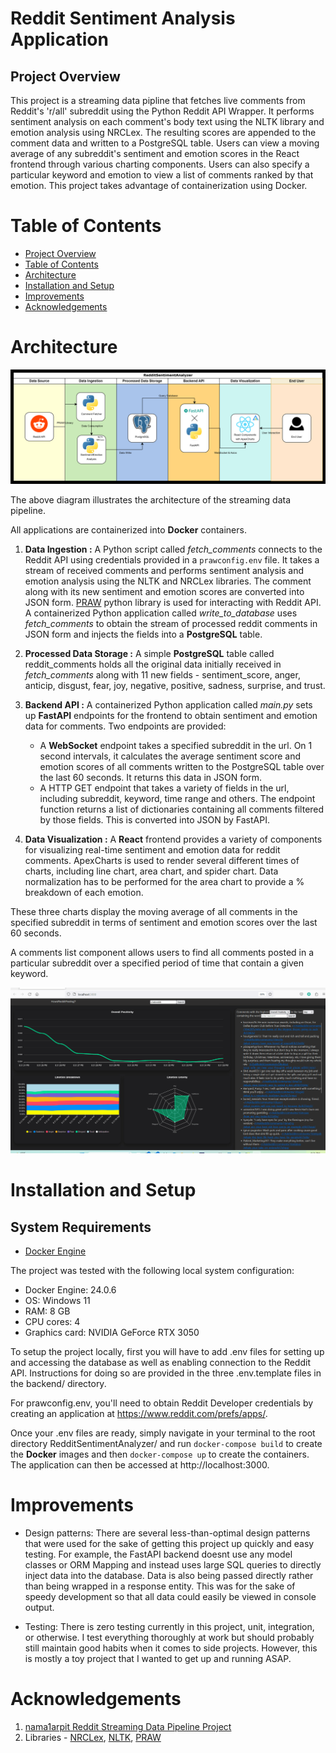 # Reddit Sentiment Analysis Application
## Project Overview

This project is a streaming data pipline that fetches live comments from Reddit's 'r/all' subreddit using the Python Reddit API Wrapper. It performs sentiment analysis on each comment's body text using the NLTK library and emotion analysis using NRCLex. The resulting scores are appended to the comment data and written to a PostgreSQL table. Users can view a moving average of any subreddit's sentiment and emotion scores in the React frontend through various charting components. Users can also specify a particular keyword and emotion to view a list of comments ranked by that emotion. This project takes advantage of containerization using Docker.

# Table of Contents
- [Project Overview](#project-overview)
- [Table of Contents](#table-of-contents)
- [Architecture](#architecture)
- [Installation and Setup](#installation-and-setup)
- [Improvements](#improvements)
- [Acknowledgements](#acknowledgements)

# Architecture

![reddit_sentiment_analysis_pipeline_architecture](https://github.com/jalvin99/RedditSentimentAnalyzer/blob/master/images/RedditSentimentAnalyzer_drawio.png?raw=true)

The above diagram illustrates the architecture of the streaming data pipeline. 

All applications are containerized into **Docker** containers.

1. **Data Ingestion :** A Python script called *fetch_comments* connects to the Reddit API using credentials provided in a `prawconfig.env` file. It takes a stream of received comments and performs sentiment analysis and emotion analysis using the NLTK and NRCLex libraries. The comment along with its new sentiment and emotion scores are converted into JSON form. [PRAW](https://praw.readthedocs.io/en/stable/) python library is used for interacting with Reddit API. A containerized Python application called *write_to_database* uses *fetch_comments* to obtain the stream of processed reddit comments in JSON form and injects the fields into a **PostgreSQL** table.

2. **Processed Data Storage :** A simple **PostgreSQL** table called reddit_comments holds all the original data initially received in *fetch_comments* along with 11 new fields - sentiment_score, anger, anticip, disgust, fear, joy, negative, positive, sadness, surprise, and trust.

3. **Backend API :** A containerized Python application called *main.py* sets up **FastAPI** endpoints for the frontend to obtain sentiment and emotion data for comments.
   Two endpoints are provided:
    - A **WebSocket** endpoint takes a specified subreddit in the url. On 1 second intervals, it calculates the average sentiment score and emotion scores of all comments written to the PostgreSQL table over the last 60 seconds. It returns this data in JSON form.
    - A HTTP GET endpoint that takes a variety of fields in the url, including subreddit, keyword, time range and others. The endpoint function returns a list of dictionaries containing all comments filtered by those fields. This is converted into JSON by FastAPI.

5. **Data Visualization :** A **React** frontend provides a variety of components for visualizing real-time sentiment and emotion data for reddit comments. ApexCharts is used to render several different times of charts, including line chart, area chart, and spider chart. Data normalization has to be performed for the area chart to provide a % breakdown of each emotion. 

These three charts display the moving average of all comments in the specified subreddit in terms of sentiment and emotion scores over the last 60 seconds.

A comments list component allows users to find all comments posted in a particular subreddit over a specified period of time that contain a given keyword.

![reddit_sentiment_analysis_demo](https://github.com/jalvin99/RedditSentimentAnalyzer/blob/master/images/demoapp.gif?raw=true)

# Installation and Setup
## System Requirements
- [Docker Engine](https://www.docker.com/)

The project was tested with the following local system configuration:
- Docker Engine: 24.0.6
- OS: Windows 11
- RAM: 8 GB
- CPU cores: 4
- Graphics card: NVIDIA GeForce RTX 3050

To setup the project locally, first you will have to add .env files for setting up and accessing the database as well as enabling connection to the Reddit API. Instructions for doing so are provided in the three .env.template files in the backend/ directory. 

For prawconfig.env, you'll need to obtain Reddit Developer credentials by creating an application at https://www.reddit.com/prefs/apps/.

Once your .env files are ready, simply navigate in your terminal to the root directory RedditSentimentAnalyzer/ and run `docker-compose build` to create the **Docker** images and then `docker-compose up` to create the containers. The application can then be accessed at http://localhost:3000.

# Improvements
- Design patterns: There are several less-than-optimal design patterns that were used for the sake of getting this project up quickly and easy testing. For example, the FastAPI backend doesnt use any model classes or ORM Mapping and instead uses large SQL queries to directly inject data into the database. Data is also being passed directly rather than being wrapped in a response entity. This was for the sake of speedy development so that all data could easily be viewed in console output.

- Testing: There is zero testing currently in this project, unit, integration, or otherwise. I test everything thoroughly at work but should probably still maintain good habits when it comes to side projects. However, this is mostly a toy project that I wanted to get up and running ASAP.

# Acknowledgements
1. [nama1arpit Reddit Streaming Data Pipeline Project](https://github.com/nama1arpit/reddit-streaming-pipeline)
2. Libraries - [NRCLex](https://pypi.org/project/NRCLex/), [NLTK](https://www.nltk.org/), [PRAW](https://praw.readthedocs.io/en/stable/)

